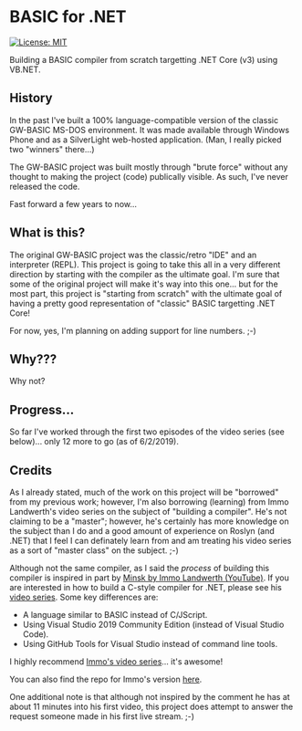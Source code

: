# BASIC for .NET

[![License: MIT](https://img.shields.io/badge/License-MIT-green.svg)](LICENSE)

Building a BASIC compiler from scratch targetting .NET Core (v3) using VB.NET.

## History

In the past I've built a 100% language-compatible version of the classic GW-BASIC MS-DOS environment.  It was made 
available through Windows Phone and as a SilverLight web-hosted application.  (Man, I really picked two "winners" there...)

The GW-BASIC project was built mostly through "brute force" without any thought to making the project (code) publically 
visible.  As such, I've never released the code.

Fast forward a few years to now...

## What is this?

The original GW-BASIC project was the classic/retro "IDE" and an interpreter (REPL).  This project is going to take this 
all in a very different direction by starting with the compiler as the ultimate goal.  I'm sure that some of the original 
project will make it's way into this one... but for the most part, this project is "starting from scratch" with the 
ultimate goal of having a pretty good representation of "classic" BASIC targetting .NET Core!

For now, yes, I'm planning on adding support for line numbers. ;-)

## Why???

Why not?

## Progress...

So far I've worked through the first two episodes of the video series (see below)... only 12 more to go (as of 6/2/2019).

## Credits

As I already stated, much of the work on this project will be "borrowed" from my previous work; however, I'm also borrowing
(learning) from Immo Landwerth's video series on the subject of "building a compiler".  He's not claiming to be a "master"; 
however, he's certainly has more knowledge on the subject than I do and a good amount of experience on Roslyn (and .NET) that
I feel I can definately learn from and am treating his video series as a sort of "master class" on the subject. ;-)

Although not the same compiler, as I said the *process* of building this compiler is inspired in part by [Minsk by Immo Landwerth (YouTube)](https://www.youtube.com/watch?v=wgHIkdUQbp0&list=PLRAdsfhKI4OWNOSfS7EUu5GRAVmze1t2y).  If you are interested in how to build a C-style compiler for .NET, please see his [video series](https://www.youtube.com/watch?v=wgHIkdUQbp0&list=PLRAdsfhKI4OWNOSfS7EUu5GRAVmze1t2y).  Some key differences are:

- A language similar to BASIC instead of C/JScript.
- Using Visual Studio 2019 Community Edition (instead of Visual Studio Code).
- Using GitHub Tools for Visual Studio instead of command line tools.

I highly recommend [Immo's video series](https://www.youtube.com/watch?v=wgHIkdUQbp0&list=PLRAdsfhKI4OWNOSfS7EUu5GRAVmze1t2y)... it's awesome!

You can also find the repo for Immo's version [here](https://github.com/terrajobst/minsk/).

One additional note is that although not inspired by the comment he has at about 11 minutes into his first video, this project does attempt to answer the request someone made in his first live stream. ;-)
